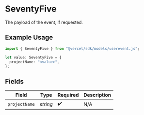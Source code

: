 # SeventyFive

The payload of the event, if requested.

## Example Usage

```typescript
import { SeventyFive } from "@vercel/sdk/models/userevent.js";

let value: SeventyFive = {
  projectName: "<value>",
};
```

## Fields

| Field              | Type               | Required           | Description        |
| ------------------ | ------------------ | ------------------ | ------------------ |
| `projectName`      | *string*           | :heavy_check_mark: | N/A                |